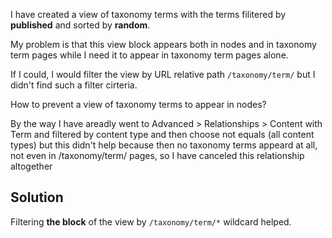 I have created a view of taxonomy terms with the terms filitered by **published** and sorted by **random**.

My problem is that this view block appears both in nodes and in taxonomy term pages while I need it to appear in taxonomy term pages alone.

If I could, I would filter the view by URL relative path `/taxonomy/term/` but I didn't find such a filter cirteria.

How to prevent a view of taxonomy terms to appear in nodes?

By the way I have areadly went to Advanced > Relationships > Content with Term and filtered by content type and then choose not equals (all content types) but this didn't help because then no taxonomy terms appeard at all, not even in /taxonomy/term/ pages, so I have canceled this relationship altogether

## Solution

Filtering **the block** of the view by `/taxonomy/term/*` wildcard helped.
